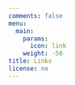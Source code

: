```yaml
---
comments: false
menu:
  main:
    params:
      icon: link
    weight: -50
title: Links
license: no
---
```

